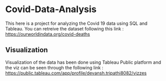 # Covid-Data-Analysis
This here is a project for analyzing the Covid 19 data using SQL and Tableau.
You can retreive the dataset following this link : https://ourworldindata.org/covid-deaths

## Visualization
Visualization of the data has been done using Tableau Public platform and the viz can be seen through the following link : https://public.tableau.com/app/profile/devansh.tripathi8082/vizzes
